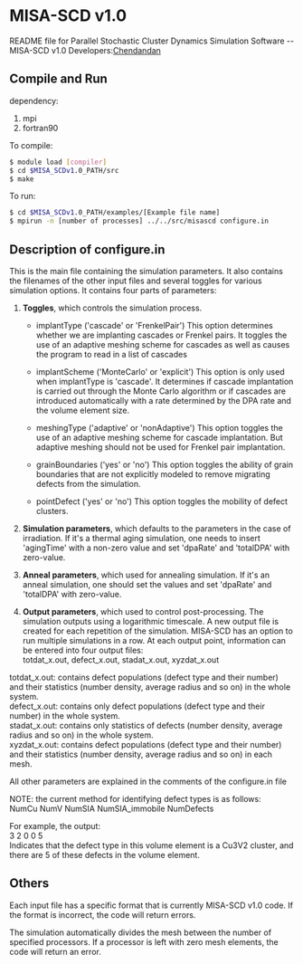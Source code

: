 # MISA-SCD v1.0

README file for Parallel Stochastic Cluster Dynamics Simulation Software -- MISA-SCD v1.0
Developers:[Chendandan](mailto:chendandan_ustb@xs.ustb.edu.cn)

## Compile and Run
dependency:
1. mpi
2. fortran90

To compile:
```bash
$ module load [compiler]
$ cd $MISA_SCDv1.0_PATH/src
$ make
```

To run:
```bash
$ cd $MISA_SCDv1.0_PATH/examples/[Example file name]
$ mpirun -n [number of processes] ../../src/misascd configure.in
```

## Description of configure.in
This is the main file containing the simulation parameters. It also contains the filenames 
of the other input files and several toggles for various simulation options. It contains four
parts of parameters:
1. **Toggles**, which controls the simulation process.
    * implantType ('cascade' or 'FrenkelPair')
    This option determines whether we are implanting cascades or Frenkel pairs. It toggles the
    use of an adaptive meshing scheme for cascades as well as causes the program to read in
    a list of cascades

    * implantScheme ('MonteCarlo' or 'explicit')
    This option is only used when implantType is 'cascade'. It determines if cascade implantation
    is carried out through the Monte Carlo algorithm or if cascades are introduced automatically
    with a rate determined by the DPA rate and the volume element size.

    * meshingType ('adaptive' or 'nonAdaptive')
    This option toggles the use of an adaptive meshing scheme for cascade implantation.  But adaptive
    meshing should not be used for Frenkel pair implantation.

    * grainBoundaries ('yes' or 'no')
    This option toggles the ability of grain boundaries that are not explicitly modeled to remove
    migrating defects from the simulation.

    * pointDefect ('yes' or 'no')
    This option toggles the mobility of defect clusters.
2. **Simulation parameters**, which defaults to the parameters in the case of irradiation.
If it's a thermal aging simulation, one needs to insert 'agingTime' with a non-zero value
and set 'dpaRate' and 'totalDPA' with zero-value.

3. **Anneal parameters**, which used for annealing simulation.
If it's an anneal simulation, one should set the values and set 'dpaRate' and 'totalDPA' with zero-value.

4. **Output parameters**, which used to control post-processing.
The simulation outputs using a logarithmic timescale. A new output file is created for each repetition of
the simulation. MISA-SCD has an option to run multiple simulations in a row. At each output point,
information can be entered into four output files:  
totdat_x.out, defect_x.out, stadat_x.out, xyzdat_x.out

totdat_x.out: contains defect populations (defect type and their number) and their statistics (number density, average radius and so on) in the whole system.  
defect_x.out: contains only defect populations (defect type and their number) in the whole system.  
stadat_x.out: contains only statistics of defects (number density, average radius and so on) in the whole system.  
xyzdat_x.out: contains defect populations (defect type and their number) and their statistics (number density, average radius and so on) in each mesh.

All other parameters are explained in the comments of the configure.in file

NOTE: the current method for identifying defect types is as  follows:  
NumCu NumV NumSIA NumSIA_immobile NumDefects

For example, the output:  
3 2 0 0 5  
Indicates that the defect type in this volume element is a Cu3V2 cluster, and there are 5 of these defects in the volume element.

## Others
Each input file has a specific format that is currently MISA-SCD v1.0 code. If the format is incorrect, the code will return errors.

The simulation automatically divides the mesh between the number of specified processors. If a processor is left with zero mesh elements, the code will return an error.


